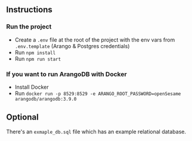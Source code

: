 ## Instructions

### Run the project

- Create a `.env` file at the root of the project with the env vars from `.env.template` (Arango & Postgres credentials)
- Run `npm install`
- Run `npm run start`

### If you want to run ArangoDB with Docker

- Install Docker
- Run `docker run -p 8529:8529 -e ARANGO_ROOT_PASSWORD=openSesame arangodb/arangodb:3.9.0`

## Optional

There's an `exmaple_db.sql` file which has an example relational database.
